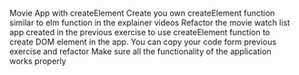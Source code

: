 Movie App with createElement
Create you own createElement function similar to elm function in the explainer videos
Refactor the movie watch list app created in the previous exercise to use createElement function to create DOM element in the app.
You can copy your code form previous exercise and refactor
Make sure all the functionality of the application works properly